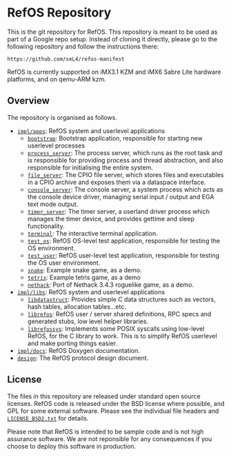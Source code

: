 <!--
     Copyright 2016, Data61
     Commonwealth Scientific and Industrial Research Organisation (CSIRO)
     ABN 41 687 119 230.

     This software may be distributed and modified according to the terms of
     the BSD 2-Clause license. Note that NO WARRANTY is provided.
     See "LICENSE_BSD2.txt" for details.

     @TAG(D61_BSD)
  -->

RefOS Repository
================

This is the git repository for RefOS.
This repository is meant to be used as part of a Google repo setup. Instead of cloning it directly,
please go to the following repository and follow the instructions there:

    https://github.com/seL4/refos-manifest

RefOS is currently supported on iMX3.1 KZM and iMX6 Sabre Lite hardware platforms, and
on qemu-ARM kzm.

Overview
--------

The repository is organised as follows.

 * [`impl/apps`](impl/apps/): RefOS system and userlevel applications
    * [`bootstrap`](impl/apps/bootstrap/): Bootstrap application, responsible for starting new
      userlevel processes
    * [`process_server`](impl/apps/process_server/): The process server, which runs as the root
      task and is responsible for providing process and thread abstraction, and also responsible
      for initialising the entire system.
    * [`file_server`](impl/apps/file_server/): The CPIO file server, which stores files and
      executables in a CPIO archive and exposes them via a dataspace interface.
    * [`console_server`](impl/apps/console_server/): The console server, a system process which acts
      as the console device driver, managing serial input / output and EGA text mode output.
    * [`timer_server`](impl/apps/timer_server/): The timer server, a userland driver process which
      manages the timer device, and provides gettime and sleep functionality.
    * [`terminal`](impl/apps/terminal/): The interactive terminal application.
    * [`test_os`](impl/apps/test_os/): RefOS OS-level test application, responsible for testing the
      OS environment.
    * [`test_user`](impl/apps/test_os/): RefOS user-level test application, responsible for testing
      the OS user environment.
    * [`snake`](impl/apps/snake/): Example snake game, as a demo.
    * [`tetris`](impl/apps/tetris/): Example tetris game, as a demo
    * [`nethack`](impl/apps/nethack/): Port of Nethack 3.4.3 roguelike game, as a demo.
 * [`impl/libs`](impl/libs/): RefOS system and userlevel applications
    * [`libdatastruct`](impl/libs/libdatastruct/): Provides simple C data structures such as
      vectors, hash tables, allocation tables...etc.
    * [`librefos`](impl/libs/librefos/): RefOS user / server shared definitions, RPC specs and
      generated stubs, low level helper libraries.
    * [`librefossys`](impl/libs/librefossys/): Implements some POSIX syscalls using low-level
      RefOS, for the C library to work. This is to simplify RefOS userlevel and make porting things
      easier.
 * [`impl/docs`](impl/docs/): RefOS Doxygen documentation.
 * [`design`](design/): The RefOS protocol design document.

License
-------

The files in this repository are released under standard open source
licenses. RefOS code is released under the BSD license where possible, and GPL for some
external software. Please see the individual file headers and
[`LICENSE_BSD2.txt`](LICENSE_BSD2.txt) for details.

Please note that RefOS is intended to be sample code and is not high assurance software.
We are not reponsible for any consequences if you choose to deploy this software in
production.
